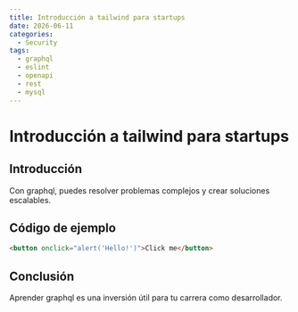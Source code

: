 ```yaml
---
title: Introducción a tailwind para startups
date: 2026-06-11
categories:
  - Security
tags:
  - graphql
  - eslint
  - openapi
  - rest
  - mysql
---
```


# Introducción a tailwind para startups

## Introducción

Con graphql, puedes resolver problemas complejos y crear soluciones escalables.

## Código de ejemplo

```html
<button onclick="alert('Hello!')">Click me</button>
```

## Conclusión

Aprender graphql es una inversión útil para tu carrera como desarrollador.